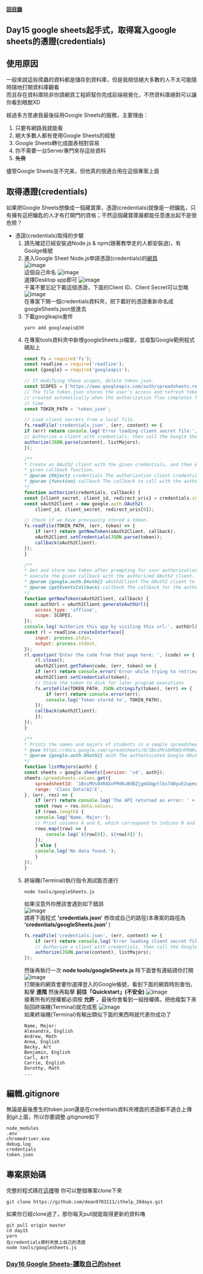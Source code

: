 #### [回目錄](../README.md)
## Day15 google sheets起手式，取得寫入google sheets的憑證(credentials)

使用原因
----
一般來說這些爬蟲的資料都是儲存到資料庫，但是我相信絕大多數的人不太可能隨時隨地打開資料庫觀看  
而且存在資料庫除非你請網頁工程師幫你完成前端視覺化，不然資料庫絕對可以讓你看到眼脫XD  

經過多方思慮我最後採用Google Sheets的服務，主要理由：
1. 只要有網路我就能看
2. 絕大多數人都有使用Google Sheets的經驗
3. Google Sheets轉化成圖表相對容易
4. 你不需要一台Server專門來存這些資料
5. ~~免費~~

儘管Google Sheets並不完美，但他真的很適合用在這個專案上面  

取得憑證(credentials)
------------------------
如果把Google Sheets想像成一個藏寶庫，憑證(credentials)就像是一把鑰匙，只有擁有這把鑰匙的人才有打開門的資格；不然這個藏寶庫誰都能任意進出起不是很危險？  

* 憑證(credentials)取得的步驟
    1. 請先確認已經安裝過Node.js & npm(跟著教學走的人都安裝過)，有Goolge帳號
    2. 進入Google Sheet Node.js申請憑證(credentials)的[網頁](https://developers.google.com/sheets/api/quickstart/nodejs)  
        ![image](./article_img/googlesheet1.png)  
        這個自己命名
        ![image](./article_img/googlesheet2.png)  
        選擇Desktop app即可
        ![image](./article_img/googlesheet3.png)  
        千萬不要忘記下載這個憑證，下面的Client ID、Client Secret可以忽略
        ![image](./article_img/googlesheet4.png)  
        在專案下開一個credentials資料夾，把下載好的憑證重新命名成googleSheets.json放進去
    3. 下載googleapis套件
        ```
        yarn add googleapis@39
        ```  
    4. 在專案tools資料夾中新增googleSheets.js檔案，並複製Google範例程式碼貼上
        ```js
        const fs = require('fs');
        const readline = require('readline');
        const {google} = require('googleapis');

        // If modifying these scopes, delete token.json.
        const SCOPES = ['https://www.googleapis.com/auth/spreadsheets.readonly'];
        // The file token.json stores the user's access and refresh tokens, and is
        // created automatically when the authorization flow completes for the first
        // time.
        const TOKEN_PATH = 'token.json';

        // Load client secrets from a local file.
        fs.readFile('credentials.json', (err, content) => {
        if (err) return console.log('Error loading client secret file:', err);
        // Authorize a client with credentials, then call the Google Sheets API.
        authorize(JSON.parse(content), listMajors);
        });

        /**
        * Create an OAuth2 client with the given credentials, and then execute the
        * given callback function.
        * @param {Object} credentials The authorization client credentials.
        * @param {function} callback The callback to call with the authorized client.
        */
        function authorize(credentials, callback) {
        const {client_secret, client_id, redirect_uris} = credentials.installed;
        const oAuth2Client = new google.auth.OAuth2(
            client_id, client_secret, redirect_uris[0]);

        // Check if we have previously stored a token.
        fs.readFile(TOKEN_PATH, (err, token) => {
            if (err) return getNewToken(oAuth2Client, callback);
            oAuth2Client.setCredentials(JSON.parse(token));
            callback(oAuth2Client);
        });
        }

        /**
        * Get and store new token after prompting for user authorization, and then
        * execute the given callback with the authorized OAuth2 client.
        * @param {google.auth.OAuth2} oAuth2Client The OAuth2 client to get token for.
        * @param {getEventsCallback} callback The callback for the authorized client.
        */
        function getNewToken(oAuth2Client, callback) {
        const authUrl = oAuth2Client.generateAuthUrl({
            access_type: 'offline',
            scope: SCOPES,
        });
        console.log('Authorize this app by visiting this url:', authUrl);
        const rl = readline.createInterface({
            input: process.stdin,
            output: process.stdout,
        });
        rl.question('Enter the code from that page here: ', (code) => {
            rl.close();
            oAuth2Client.getToken(code, (err, token) => {
            if (err) return console.error('Error while trying to retrieve access token', err);
            oAuth2Client.setCredentials(token);
            // Store the token to disk for later program executions
            fs.writeFile(TOKEN_PATH, JSON.stringify(token), (err) => {
                if (err) return console.error(err);
                console.log('Token stored to', TOKEN_PATH);
            });
            callback(oAuth2Client);
            });
        });
        }

        /**
        * Prints the names and majors of students in a sample spreadsheet:
        * @see https://docs.google.com/spreadsheets/d/1BxiMVs0XRA5nFMdKvBdBZjgmUUqptlbs74OgvE2upms/edit
        * @param {google.auth.OAuth2} auth The authenticated Google OAuth client.
        */
        function listMajors(auth) {
        const sheets = google.sheets({version: 'v4', auth});
        sheets.spreadsheets.values.get({
            spreadsheetId: '1BxiMVs0XRA5nFMdKvBdBZjgmUUqptlbs74OgvE2upms',
            range: 'Class Data!A2:E',
        }, (err, res) => {
            if (err) return console.log('The API returned an error: ' + err);
            const rows = res.data.values;
            if (rows.length) {
            console.log('Name, Major:');
            // Print columns A and E, which correspond to indices 0 and 4.
            rows.map((row) => {
                console.log(`${row[0]}, ${row[4]}`);
            });
            } else {
            console.log('No data found.');
            }
        });
        }
        ```
    5. 終端機(Terminal)執行指令測試能否運行
        ```
        node tools/googleSheets.js
        ```
        如果沒意外你應該會遇到如下錯誤  
        ![image](./article_img/credentials.png)  
        請將下面程式 **'credentials.json'** 修改成自己的路徑(本專案的路徑為 **'credentials/googleSheets.json'** )
        ```js
        fs.readFile('credentials.json', (err, content) => {
            if (err) return console.log('Error loading client secret file:', err);
            // Authorize a client with credentials, then call the Google Sheets API.
            authorize(JSON.parse(content), listMajors);
        });
        ```
        然後再執行一次 **node tools/googleSheets.js** 時下面會有連結請你打開
        ![image](./article_img/credentials_link.png)  
        打開後的網頁會要你選擇登入的Google帳號，看到下面的網頁時別害怕，點擊 **進階** 然後再點擊 **前往「Quickstart」(不安全)**
        ![image](./article_img/warning_web.png)  
        接著所有的授權都必須按 **允許** ，最後你會看到一組授權碼，把他複製下來貼回終端機(Terminal)就完成惹
        ![image](./article_img/credentails_code.png)  
        如果終端機(Terminal)有輸出類似下面的東西時就代表你成功了
        ```
        Name, Major:
        Alexandra, English
        Andrew, Math
        Anna, English
        Becky, Art
        Benjamin, English
        Carl, Art
        Carrie, English
        Dorothy, Math
        ...
        ```
編輯.gitignore
--------------------------------------------------------
無論是最後產生的token.json還是在credentials資料夾裡面的憑證都不適合上傳到git上面，所以你要調整.gitignore如下  
```
node_modules
.env
chromedriver.exe
debug.log
credentials
token.json
```

專案原始碼
----
完整的程式碼在[這裡](https://github.com/dean9703111/ithelp_30days/day15)喔
你可以整個專案clone下來  
```
git clone https://github.com/dean9703111/ithelp_30days.git
```
如果你已經clone過了，那你每天pull就能取得更新的資料嚕  
```
git pull origin master
cd day15
yarn
在credentials資料夾放上自己的憑證
node tools/googleSheets.js
```
### [Day16 Google Sheets-讀取自己的sheet](/day16/README.md)